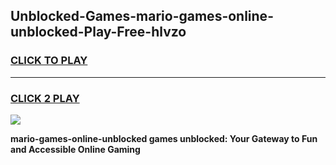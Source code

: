 
## Unblocked-Games-mario-games-online-unblocked-Play-Free-hlvzo
<h3>
<a href="https://premium76.site?title=mario-games-online-unblocked&ref=20A">CLICK TO PLAY</a></h3>
<hr>

<h3>
<a href="https://premium76.site?title=mario-games-online-unblocked&ref=20A">CLICK 2 PLAY</a>
  
</h3>

<a href="https://premium76.site?title=mario-games-online-unblocked&ref=20A"><img src="https://clearcache.store/games.png"></a>


**mario-games-online-unblocked games unblocked: Your Gateway to Fun and Accessible Online Gaming**
